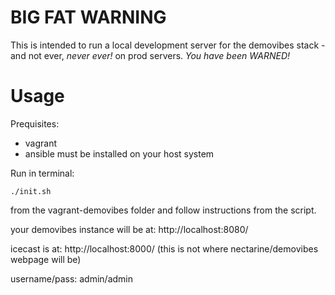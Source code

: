 BIG FAT WARNING
===============
This is intended to run a local development server for the demovibes stack - and not ever, _never ever!_ on prod servers. *You have been WARNED!*

Usage
=====

Prequisites:
- vagrant
- ansible
must be installed on your host system

Run in terminal:
```
./init.sh
```
from the vagrant-demovibes folder and follow instructions from the script.

your demovibes instance will be at: http://localhost:8080/

icecast is at: http://localhost:8000/ (this is not where nectarine/demovibes webpage will be)

username/pass: admin/admin
